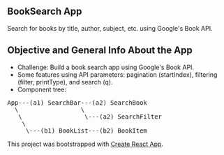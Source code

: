 ## BookSearch App

Search for books by title, author, subject, etc. using Google's Book API.

## Objective and General Info About the App

- Challenge: Build a book search app using Google's Book API.
- Some features using API parameters: pagination (startIndex), filtering (filter, printType), and search (q).
- Component tree:

<pre>
App---(a1) SearchBar---(a2) SearchBook
  \                 \
   \                 \---(a2) SearchFilter
    \
     \---(b1) BookList---(b2) BookItem
</pre>

This project was bootstrapped with [Create React App](https://github.com/facebook/create-react-app).
